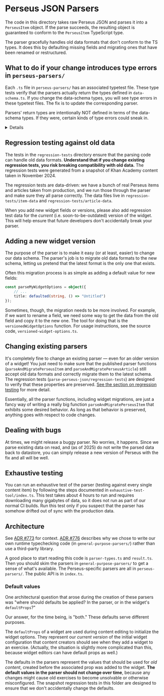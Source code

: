 # Perseus JSON Parsers

The code in this directory takes raw Perseus JSON and parses it into a
`PerseusItem` object. If the parse succeeds, the resulting object is guaranteed
to conform to the `PerseusItem` TypeScript type.

The parser gracefully handles old data formats that don't conform to the TS
types. It does this by defaulting missing fields and migrating ones that have
been renamed or restructured.

## What to do if your change introduces type errors in `perseus-parsers/`

Each `.ts` file in `perseus-parsers/` has an associated typetest file. These
type tests verify that the parsers actually return the types defined in
`data-schema.ts`. If you change the data-schema types, you will see type
errors in these typetest files. The fix is to update the corresponding parser.

Parsers' return types are intentionally NOT defined in terms of the data-schema
types. If they were, certain kinds of type errors could sneak in.

<details>
<summary>Details</summary>

Consider the case of a data-schema type like:

```ts
export type CoolWidgetOptions = {
    text: string;
    color: "green" | "blue";
}
```

The parser looks like the following. Note the explicit type declaration! This
is not the way to do it, and we'll see why in a moment.

```ts
import {CoolWidgetOptions} from "../../data-schema";

// Don't follow this example! There shouldn't be a type declaration on
// `parseCoolWidgetOptions`.
const parseCoolWidgetOptions: Parser<CoolWidgetOptions> = object({
    text: string,
    color: enumeration("green", "blue"),
});
```

Now suppose we want to add a new field to our widget's options,
`title?: string`.

```ts
export type CoolWidgetOptions = {
    text: string;
    color: "green" | "blue";
    title?: string;
}
```

Now, the parser will not parse `title`, because it is not defined in the
`object({})` schema. But typechecking passes! That's because the result of the
parser is in fact assignable to `CoolWidgetOptions`. `CoolWidgetOptions`
doesn't require `title` to be present, and the parser doesn't either.

This is bad because we might forget to update the parser when we add `title` to
the data-schema types. The solution is to remove the type declaration from
`parseCoolWidgetOptions`, letting TypeScript infer the return type instead. Then
we can use typetests to check that the parser's result is equal to the
data-schema types. That way, we will be informed of any mismatches in the types.

Here is another case where explicit type declarations fall short. Suppose we
add a new `color` to `CoolWidgetOptions`:

```diff
  export type CoolWidgetOptions = {
      text: string;
-     color: "green" | "blue";
+     color: "green" | "blue" | "red";
      title?: string;
  }
```

As before, typechecking passes! That's because the parser's result,
`"green" | "blue"`, is assignable to `"green" | "blue" | "red"`. The only
problem is, the parser will reject widgets that have a `color` of `"red"`!

Again, the solution is to let TS infer the result types of parsers and use
typetests to keep the parsers in sync with data-schema.

</details>

## Regression testing against old data

The tests in the `regression-tests` directory ensure that the parsing code can
handle old data formats. **Understand that if you change existing regression
tests, you risk breaking compatibility with old data.** The regression tests
were generated from a snapshot of Khan Academy content taken in November 2024.

The regression tests are data-driven: we have a bunch of real Perseus items and
articles taken from production, and we run those through the parser and make
sure they all parse correctly. The data files live in
`regression-tests/item-data` and `regression-tests/article-data`.

When you add new widget fields or versions, please also add regression test
data for the _current_ (i.e. soon-to-be-outdated) version of the widget. This
will help ensure that future developers don't accidentally break your parser.

## Adding a new widget version

The purpose of the parser is to make it easy (or at least, easier) to change
our data schema. The parser's job is to migrate old data formats to the new
schema, letting us pretend that the latest format is the only one that exists.

Often this migration process is as simple as adding a default value for new
fields:

```ts
const parseMyWidgetOptions = object({
    // ...
    title: defaulted(string, () => "Untitled")
});
```

Sometimes, though, the migration needs to be more involved. For example, if we
want to rename a field, we need some way to get the data from the old field and
copy it to the new one. The tool for doing that is the `versionedWidgetOptions`
function. For usage instructions, see the source code,
`versioned-widget-options.ts`.

## Changing existing parsers

It's completely fine to change an existing parser — even for an older version
of a widget! You just need to make sure that the published parser functions
(`parseAndMigratePerseusItem` and `parseAndMigratePerseusArticle`) still
accept old data formats and correctly migrate them to the latest schema. The
regression tests (`parse-perseus-json/regression-tests`) are designed to verify
that these properties are preserved. [See the section on regression
testing](#regression-testing-against-old-data) for more detail.

Essentially, all the parser functions, including widget migrations, are just
a fancy way of writing a really big function `parseAndMigratePerseusItem` that
exhibits some desired behavior. As long as that behavior is preserved, anything
goes with respect to code changes.

## Dealing with bugs

At times, we might release a buggy parser. No worries, it happens. Since we
parse existing data on read, and (as of 2025) do not write the parsed data back
to datastore, you can simply release a new version of Perseus with the fix and
all will be well.

## Exhaustive testing

You can run an exhaustive test of the parser (testing against every single
content item) by following the steps documented in
`exhaustive-test-tool/index.ts`. This test takes about 4 hours to run and
requires downloading many gigabytes of data, so it does not run as part of our
normal CI builds. Run this test only if you suspect that the parser has somehow
drifted out of sync with the production data.

## Architecture

See [ADR #773] for context. [ADR #776] describes why we chose to write our own
runtime typechecking code (in `general-purpose-parsers/`) rather than use
a third-party library.

[ADR #773]: https://khanacademy.atlassian.net/wiki/spaces/ENG/pages/3318349891/ADR+773+Validate+widget+data+on+input+in+Perseus
[ADR #776]: https://khanacademy.atlassian.net/wiki/spaces/ENG/pages/3328147539/ADR+776+Write+our+own+code+to+typecheck+Perseus+data+at+runtime

A good place to start reading this code is `parser-types.ts` and `result.ts`.
Then you should skim the parsers in `general-purpose-parsers/` to get a sense
of what's available. The Perseus-specific parsers are all in `perseus-parsers/`.
The public API is in `index.ts`.

### Default values

One architectural question that arose during the creation of these parsers was
"where should defaults be applied? In the parser, or in the widget's
`defaultProps`?"

Our answer, for the time being, is "both." These defaults serve different
purposes.

The `defaultProps` of a widget are used during content editing to initialize
the widget options. They represent our _current version_ of the initial widget
configuration that content creators should see when they add a widget to an
exercise. (Actually, the situation is slightly more complicated than this,
because widget editors can have default props as well.)

The defaults in the parsers represent the values that should be used for
_old content_, created before the associated prop was added to the widget.
**The default values in the parser should not change over time**, because any
changes might cause old exercises to become unsolvable or otherwise
misconfigured. The snapshot regression tests in this folder are designed to
ensure that we don't accidentally change the defaults.

